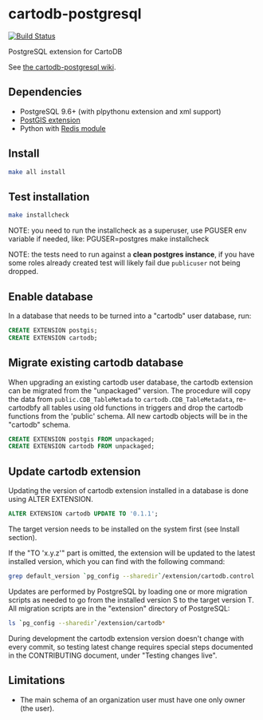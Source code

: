 cartodb-postgresql
==================

[![Build Status](http://api.travis-ci.org/CartoDB/cartodb-postgresql.svg?branch=master)](http://travis-ci.org/CartoDB/cartodb-postgresql)

PostgreSQL extension for CartoDB

See [the cartodb-postgresql wiki](https://github.com/CartoDB/cartodb-postgresql/wiki).

Dependencies
------------

 * PostgreSQL 9.6+ (with plpythonu extension and xml support)
 * [PostGIS extension](http://postgis.net)
 * Python with [Redis module](https://pypi.org/project/redis/)

Install
-------

```sh
make all install
```

Test installation
-----------------

```sh
make installcheck
```

NOTE: you need to run the installcheck as a superuser, use PGUSER
      env variable if needed, like: PGUSER=postgres make installcheck
      
NOTE: the tests need to run against a **clean postgres instance**, if you have some roles already created test will likely fail due `publicuser` not being dropped.

Enable database
---------------

In a database that needs to be turned into a "cartodb" user database, run:

```sql
CREATE EXTENSION postgis;
CREATE EXTENSION cartodb;
```

Migrate existing cartodb database
---------------------------------

When upgrading an existing cartodb user database, the cartodb extension
can be migrated from the "unpackaged" version. The procedure will copy
the data from ``public.CDB_TableMetada`` to ``cartodb.CDB_TableMetadata``,
re-cartodbfy all tables using old functions in triggers and drop the
cartodb functions from the 'public' schema. All new cartodb objects will
be in the "cartodb" schema.

```sql
CREATE EXTENSION postgis FROM unpackaged;
CREATE EXTENSION cartodb FROM unpackaged;
```

Update cartodb extension
------------------------

Updating the version of cartodb extension installed in a database
is done using ALTER EXTENSION.

```sql
ALTER EXTENSION cartodb UPDATE TO '0.1.1';
```

The target version needs to be installed on the system first
(see Install section).

If the "TO 'x.y.z'" part is omitted, the extension will be updated to the
latest installed version, which you can find with the following command:

```sh
grep default_version `pg_config --sharedir`/extension/cartodb.control
```

Updates are performed by PostgreSQL by loading one or more migration scripts
as needed to go from the installed version S to the target version T.
All migration scripts are in the "extension" directory of PostgreSQL:

```sh
ls `pg_config --sharedir`/extension/cartodb*
```

During development the cartodb extension version doesn't change with
every commit, so testing latest change requires special steps documented
in the CONTRIBUTING document, under "Testing changes live".

Limitations
-----------

- The main schema of an organization user must have one only owner (the user).
